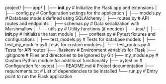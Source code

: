 project/
├── app/
│   ├── __init__.py      # Initialize the Flask app and extensions
│   ├── config.py        # Configuration settings for the application
│   ├── models.py        # Database models defined using SQLAlchemy
│   ├── routes.py        # API routes and endpoints
│   ├── schemas.py       # Data serialization with Marshmallow
│   └── utils.py         # Utility functions (if needed)
├── test/
│   ├── __init__.py      # Initialize the test module
│   ├── conftest.py      # Pytest fixtures and configurations
│   ├── test_models.py   # Tests for database models
│   ├── test_my_module.py# Tests for custom modules
│   └── test_routes.py   # Tests for API routes
├── .flaskenv            # Environment variables for Flask
├── .gitignore           # Files and directories to be ignored by Git
├── my_module.py         # Custom Python module for additional functionality
├── pytest.ini           # Configuration for pytest
├── README.md            # Project documentation
├── requirements.txt     # List of dependencies to be installed
└── run.py               # Entry point to run the Flask application
